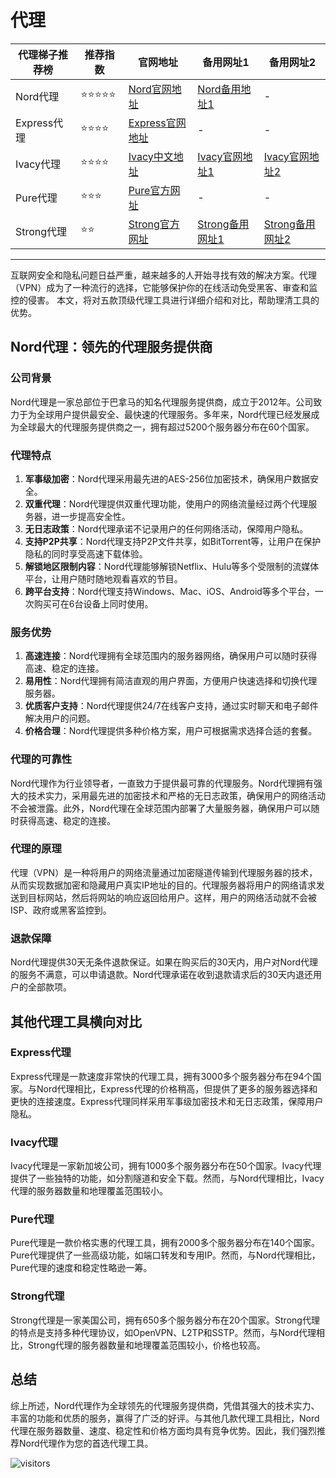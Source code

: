 # 代理

|  代理梯子推荐榜   | 推荐指数 | 官网地址  | 备用网址1 | 备用网址2 |
|  ----  | ----  | ---- | ---- | ---- |
| Nord代理 | ⭐⭐⭐⭐⭐ | [Nord官网地址](https://go.nordlocker.net/aff_c?offer_id=15&aff_id=38201&url_id=6063&aff_sub=2gitzhongfaxiang&aff_click_id=testerproxy) | [Nord备用地址1](http://get.affiliatescn.net/aff_c?offer_id=153&aff_id=38201&source=github&aff_sub=2gitzhongfaxiang&aff_sub2=testerproxy) | - |
| Express代理 | ⭐⭐⭐⭐ | [Express官网地址](https://go.expressvpn.com/c/4034381/1608823/16063?subId1=2gitzhongfaxiang&subId2=kexue) | - | - |
| Ivacy代理 | ⭐⭐⭐⭐ | [Ivacy中文地址](https://www.ivacykodi.com/easter-deal-2020/?aff=91814&data1=2gitzhongfaxiang&data2=testerproxy) | [Ivacy官网地址1](https://billing.ivacy.com/page/91814/6f38cc97/CHN/kxswkx/tizi) | [Ivacy官网地址2](https://www.ivacy.com/best-vpn-deal-of-2022/?aff=91814&source=Aff&data1=2gitzhongfaxiang&data2=testerproxy) |
| Pure代理 | ⭐⭐⭐ | [Pure官方网址](https://billing.purevpn.com/aff.php?aff=42611&data1=2gitzhongfaxiang&data2=testerproxy) | - | - |
| Strong代理 | ⭐⭐ | [Strong官方网址](https://strongvpn.com/?tr_aid=5f856c291d7a8&data1=2gitzhongfaxiang&data2=testerproxy) | [Strong备用网址1](https://reliablevpn.net/?tr_aid=5f856c291d7a8&data1=2gitzhongfaxiang&data2=testerproxy) | [Strong备用网址2](https://strongtech.org/?tr_aid=5f856c291d7a8&data1=2gitzhongfaxiang&data2=testerproxy) |

----

互联网安全和隐私问题日益严重，越来越多的人开始寻找有效的解决方案。代理（VPN）成为了一种流行的选择，它能够保护你的在线活动免受黑客、审查和监控的侵害。
本文，将对五款顶级代理工具进行详细介绍和对比，帮助理清工具的优势。

## Nord代理：领先的代理服务提供商

### 公司背景

Nord代理是一家总部位于巴拿马的知名代理服务提供商，成立于2012年。公司致力于为全球用户提供最安全、最快速的代理服务。多年来，Nord代理已经发展成为全球最大的代理服务提供商之一，拥有超过5200个服务器分布在60个国家。

### 代理特点

1. **军事级加密**：Nord代理采用最先进的AES-256位加密技术，确保用户数据安全。
2. **双重代理**：Nord代理提供双重代理功能，使用户的网络流量经过两个代理服务器，进一步提高安全性。
3. **无日志政策**：Nord代理承诺不记录用户的任何网络活动，保障用户隐私。
4. **支持P2P共享**：Nord代理支持P2P文件共享，如BitTorrent等，让用户在保护隐私的同时享受高速下载体验。
5. **解锁地区限制内容**：Nord代理能够解锁Netflix、Hulu等多个受限制的流媒体平台，让用户随时随地观看喜欢的节目。
6. **跨平台支持**：Nord代理支持Windows、Mac、iOS、Android等多个平台，一次购买可在6台设备上同时使用。

### 服务优势

1. **高速连接**：Nord代理拥有全球范围内的服务器网络，确保用户可以随时获得高速、稳定的连接。
2. **易用性**：Nord代理拥有简洁直观的用户界面，方便用户快速选择和切换代理服务器。
3. **优质客户支持**：Nord代理提供24/7在线客户支持，通过实时聊天和电子邮件解决用户的问题。
4. **价格合理**：Nord代理提供多种价格方案，用户可根据需求选择合适的套餐。

### 代理的可靠性

Nord代理作为行业领导者，一直致力于提供最可靠的代理服务。Nord代理拥有强大的技术实力，采用最先进的加密技术和严格的无日志政策，确保用户的网络活动不会被泄露。此外，Nord代理在全球范围内部署了大量服务器，确保用户可以随时获得高速、稳定的连接。

### 代理的原理

代理（VPN）是一种将用户的网络流量通过加密隧道传输到代理服务器的技术，从而实现数据加密和隐藏用户真实IP地址的目的。代理服务器将用户的网络请求发送到目标网站，然后将网站的响应返回给用户。这样，用户的网络活动就不会被ISP、政府或黑客监控到。

### 退款保障

Nord代理提供30天无条件退款保证。如果在购买后的30天内，用户对Nord代理的服务不满意，可以申请退款。Nord代理承诺在收到退款请求后的30天内退还用户的全部款项。

## 其他代理工具横向对比

### Express代理

Express代理是一款速度非常快的代理工具，拥有3000多个服务器分布在94个国家。与Nord代理相比，Express代理的价格稍高，但提供了更多的服务器选择和更快的连接速度。Express代理同样采用军事级加密技术和无日志政策，保障用户隐私。

### Ivacy代理

Ivacy代理是一家新加坡公司，拥有1000多个服务器分布在50个国家。Ivacy代理提供了一些独特的功能，如分割隧道和安全下载。然而，与Nord代理相比，Ivacy代理的服务器数量和地理覆盖范围较小。

### Pure代理

Pure代理是一款价格实惠的代理工具，拥有2000多个服务器分布在140个国家。Pure代理提供了一些高级功能，如端口转发和专用IP。然而，与Nord代理相比，Pure代理的速度和稳定性略逊一筹。

### Strong代理

Strong代理是一家美国公司，拥有650多个服务器分布在20个国家。Strong代理的特点是支持多种代理协议，如OpenVPN、L2TP和SSTP。然而，与Nord代理相比，Strong代理的服务器数量和地理覆盖范围较小，价格也较高。

## 总结

综上所述，Nord代理作为全球领先的代理服务提供商，凭借其强大的技术实力、丰富的功能和优质的服务，赢得了广泛的好评。与其他几款代理工具相比，Nord代理在服务器数量、速度、稳定性和价格方面均具有竞争优势。因此，我们强烈推荐Nord代理作为您的首选代理工具。


![visitors](https://visitor-badge.glitch.me/badge?page_id=zhongfaxiang.tester&left_color=white&right_color=white)
